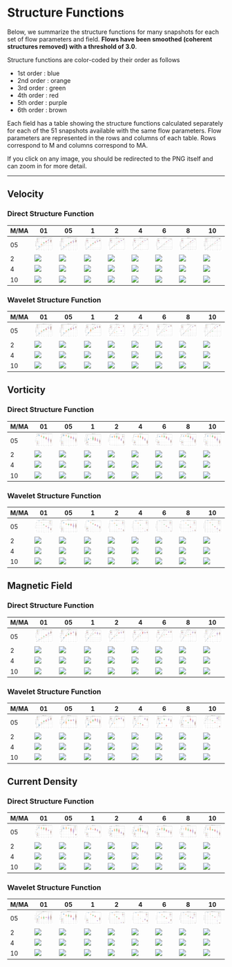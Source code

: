 # Structure Functions

Below, we summarize the structure functions for many snapshots for each set of flow parameters and field.
**Flows have been smoothed (coherent structures removed) with a threshold of 3.0**.

Structure functions are color-coded by their order as follows

  * 1st order : blue
  * 2nd order : orange
  * 3rd order : green
  * 4th order : red
  * 5th order : purple
  * 6th order : brown

Each field has a table showing the structure functions calculated separately for each of the 51 snapshots available with the same flow parameters.
Flow parameters are represented in the rows and columns of each table.
Rows correspond to M and columns correspond to MA.

If you click on any image, you should be redirected to the PNG itself and can zoom in for more detail.

---

## Velocity

### Direct Structure Function

|M/MA| 01 | 05 | 1 | 2 | 4 | 6 | 8 | 10 |
|----|----|----|---|---|---|---|---|----|
| 05 |<img src="M05MA01/w4t-plot-structure-function-ansatz-violin-032_M05MA01_avrg_vel_dsf_denoise-03d00-smooth.png">|<img src="M05MA05/w4t-plot-structure-function-ansatz-violin-032_M05MA05_avrg_vel_dsf_denoise-03d00-smooth.png">|<img src="M05MA1/w4t-plot-structure-function-ansatz-violin-032_M05MA1_avrg_vel_dsf_denoise-03d00-smooth.png">|<img src="M05MA2/w4t-plot-structure-function-ansatz-violin-032_M05MA2_avrg_vel_dsf_denoise-03d00-smooth.png">|<img src="M05MA4/w4t-plot-structure-function-ansatz-violin-032_M05MA4_avrg_vel_dsf_denoise-03d00-smooth.png">|<img src="M05MA6/w4t-plot-structure-function-ansatz-violin-032_M05MA6_avrg_vel_dsf_denoise-03d00-smooth.png">|<img src="M05MA8/w4t-plot-structure-function-ansatz-violin-032_M05MA8_avrg_vel_dsf_denoise-03d00-smooth.png">|<img src="M05MA10/w4t-plot-structure-function-ansatz-violin-032_M05MA10_avrg_vel_dsf_denoise-03d00-smooth.png">|
| 2  |<img src="M2MA01/w4t-plot-structure-function-ansatz-violin-032_M2MA01_avrg_vel_dsf_denoise-03d00-smooth.png">|<img src="M2MA05/w4t-plot-structure-function-ansatz-violin-032_M2MA05_avrg_vel_dsf_denoise-03d00-smooth.png">|<img src="M2MA1/w4t-plot-structure-function-ansatz-violin-032_M2MA1_avrg_vel_dsf_denoise-03d00-smooth.png">|<img src="M2MA2/w4t-plot-structure-function-ansatz-violin-032_M2MA2_avrg_vel_dsf_denoise-03d00-smooth.png">|<img src="M2MA4/w4t-plot-structure-function-ansatz-violin-032_M2MA4_avrg_vel_dsf_denoise-03d00-smooth.png">|<img src="M2MA6/w4t-plot-structure-function-ansatz-violin-032_M2MA6_avrg_vel_dsf_denoise-03d00-smooth.png">|<img src="M2MA8/w4t-plot-structure-function-ansatz-violin-032_M2MA8_avrg_vel_dsf_denoise-03d00-smooth.png">|<img src="M2MA10/w4t-plot-structure-function-ansatz-violin-032_M2MA10_avrg_vel_dsf_denoise-03d00-smooth.png">|
| 4  |<img src="M4MA01/w4t-plot-structure-function-ansatz-violin-032_M4MA01_avrg_vel_dsf_denoise-03d00-smooth.png">|<img src="M4MA05/w4t-plot-structure-function-ansatz-violin-032_M4MA05_avrg_vel_dsf_denoise-03d00-smooth.png">|<img src="M4MA1/w4t-plot-structure-function-ansatz-violin-032_M4MA1_avrg_vel_dsf_denoise-03d00-smooth.png">|<img src="M4MA2/w4t-plot-structure-function-ansatz-violin-032_M4MA2_avrg_vel_dsf_denoise-03d00-smooth.png">|<img src="M4MA4/w4t-plot-structure-function-ansatz-violin-032_M4MA4_avrg_vel_dsf_denoise-03d00-smooth.png">|<img src="M4MA6/w4t-plot-structure-function-ansatz-violin-032_M4MA6_avrg_vel_dsf_denoise-03d00-smooth.png">|<img src="M4MA8/w4t-plot-structure-function-ansatz-violin-032_M4MA8_avrg_vel_dsf_denoise-03d00-smooth.png">|<img src="M4MA10/w4t-plot-structure-function-ansatz-violin-032_M4MA10_avrg_vel_dsf_denoise-03d00-smooth.png">|
| 10 |<img src="M10MA01/w4t-plot-structure-function-ansatz-violin-032_M10MA01_avrg_vel_dsf_denoise-03d00-smooth.png">|<img src="M10MA05/w4t-plot-structure-function-ansatz-violin-032_M10MA05_avrg_vel_dsf_denoise-03d00-smooth.png">|<img src="M10MA1/w4t-plot-structure-function-ansatz-violin-032_M10MA1_avrg_vel_dsf_denoise-03d00-smooth.png">|<img src="M10MA2/w4t-plot-structure-function-ansatz-violin-032_M10MA2_avrg_vel_dsf_denoise-03d00-smooth.png">|<img src="M10MA4/w4t-plot-structure-function-ansatz-violin-032_M10MA4_avrg_vel_dsf_denoise-03d00-smooth.png">|<img src="M10MA6/w4t-plot-structure-function-ansatz-violin-032_M10MA6_avrg_vel_dsf_denoise-03d00-smooth.png">|<img src="M10MA8/w4t-plot-structure-function-ansatz-violin-032_M10MA8_avrg_vel_dsf_denoise-03d00-smooth.png">|<img src="M10MA10/w4t-plot-structure-function-ansatz-violin-032_M10MA10_avrg_vel_dsf_denoise-03d00-smooth.png">|

### Wavelet Structure Function

|M/MA| 01 | 05 | 1 | 2 | 4 | 6 | 8 | 10 |
|----|----|----|---|---|---|---|---|----|
| 05 |<img src="M05MA01/w4t-plot-structure-function-ansatz-violin-032_M05MA01_avrg_vel_wsf_denoise-03d00-smooth.png">|<img src="M05MA05/w4t-plot-structure-function-ansatz-violin-032_M05MA05_avrg_vel_wsf_denoise-03d00-smooth.png">|<img src="M05MA1/w4t-plot-structure-function-ansatz-violin-032_M05MA1_avrg_vel_wsf_denoise-03d00-smooth.png">|<img src="M05MA2/w4t-plot-structure-function-ansatz-violin-032_M05MA2_avrg_vel_wsf_denoise-03d00-smooth.png">|<img src="M05MA4/w4t-plot-structure-function-ansatz-violin-032_M05MA4_avrg_vel_wsf_denoise-03d00-smooth.png">|<img src="M05MA6/w4t-plot-structure-function-ansatz-violin-032_M05MA6_avrg_vel_wsf_denoise-03d00-smooth.png">|<img src="M05MA8/w4t-plot-structure-function-ansatz-violin-032_M05MA8_avrg_vel_wsf_denoise-03d00-smooth.png">|<img src="M05MA10/w4t-plot-structure-function-ansatz-violin-032_M05MA10_avrg_vel_wsf_denoise-03d00-smooth.png">|
| 2  |<img src="M2MA01/w4t-plot-structure-function-ansatz-violin-032_M2MA01_avrg_vel_wsf_denoise-03d00-smooth.png">|<img src="M2MA05/w4t-plot-structure-function-ansatz-violin-032_M2MA05_avrg_vel_wsf_denoise-03d00-smooth.png">|<img src="M2MA1/w4t-plot-structure-function-ansatz-violin-032_M2MA1_avrg_vel_wsf_denoise-03d00-smooth.png">|<img src="M2MA2/w4t-plot-structure-function-ansatz-violin-032_M2MA2_avrg_vel_wsf_denoise-03d00-smooth.png">|<img src="M2MA4/w4t-plot-structure-function-ansatz-violin-032_M2MA4_avrg_vel_wsf_denoise-03d00-smooth.png">|<img src="M2MA6/w4t-plot-structure-function-ansatz-violin-032_M2MA6_avrg_vel_wsf_denoise-03d00-smooth.png">|<img src="M2MA8/w4t-plot-structure-function-ansatz-violin-032_M2MA8_avrg_vel_wsf_denoise-03d00-smooth.png">|<img src="M2MA10/w4t-plot-structure-function-ansatz-violin-032_M2MA10_avrg_vel_wsf_denoise-03d00-smooth.png">|
| 4  |<img src="M4MA01/w4t-plot-structure-function-ansatz-violin-032_M4MA01_avrg_vel_wsf_denoise-03d00-smooth.png">|<img src="M4MA05/w4t-plot-structure-function-ansatz-violin-032_M4MA05_avrg_vel_wsf_denoise-03d00-smooth.png">|<img src="M4MA1/w4t-plot-structure-function-ansatz-violin-032_M4MA1_avrg_vel_wsf_denoise-03d00-smooth.png">|<img src="M4MA2/w4t-plot-structure-function-ansatz-violin-032_M4MA2_avrg_vel_wsf_denoise-03d00-smooth.png">|<img src="M4MA4/w4t-plot-structure-function-ansatz-violin-032_M4MA4_avrg_vel_wsf_denoise-03d00-smooth.png">|<img src="M4MA6/w4t-plot-structure-function-ansatz-violin-032_M4MA6_avrg_vel_wsf_denoise-03d00-smooth.png">|<img src="M4MA8/w4t-plot-structure-function-ansatz-violin-032_M4MA8_avrg_vel_wsf_denoise-03d00-smooth.png">|<img src="M4MA10/w4t-plot-structure-function-ansatz-violin-032_M4MA10_avrg_vel_wsf_denoise-03d00-smooth.png">|
| 10 |<img src="M10MA01/w4t-plot-structure-function-ansatz-violin-032_M10MA01_avrg_vel_wsf_denoise-03d00-smooth.png">|<img src="M10MA05/w4t-plot-structure-function-ansatz-violin-032_M10MA05_avrg_vel_wsf_denoise-03d00-smooth.png">|<img src="M10MA1/w4t-plot-structure-function-ansatz-violin-032_M10MA1_avrg_vel_wsf_denoise-03d00-smooth.png">|<img src="M10MA2/w4t-plot-structure-function-ansatz-violin-032_M10MA2_avrg_vel_wsf_denoise-03d00-smooth.png">|<img src="M10MA4/w4t-plot-structure-function-ansatz-violin-032_M10MA4_avrg_vel_wsf_denoise-03d00-smooth.png">|<img src="M10MA6/w4t-plot-structure-function-ansatz-violin-032_M10MA6_avrg_vel_wsf_denoise-03d00-smooth.png">|<img src="M10MA8/w4t-plot-structure-function-ansatz-violin-032_M10MA8_avrg_vel_wsf_denoise-03d00-smooth.png">|<img src="M10MA10/w4t-plot-structure-function-ansatz-violin-032_M10MA10_avrg_vel_wsf_denoise-03d00-smooth.png">|

## Vorticity

### Direct Structure Function

|M/MA| 01 | 05 | 1 | 2 | 4 | 6 | 8 | 10 |
|----|----|----|---|---|---|---|---|----|
| 05 |<img src="M05MA01/w4t-plot-structure-function-ansatz-violin-032_M05MA01_avrg_vort_dsf_denoise-03d00-smooth.png">|<img src="M05MA05/w4t-plot-structure-function-ansatz-violin-032_M05MA05_avrg_vort_dsf_denoise-03d00-smooth.png">|<img src="M05MA1/w4t-plot-structure-function-ansatz-violin-032_M05MA1_avrg_vort_dsf_denoise-03d00-smooth.png">|<img src="M05MA2/w4t-plot-structure-function-ansatz-violin-032_M05MA2_avrg_vort_dsf_denoise-03d00-smooth.png">|<img src="M05MA4/w4t-plot-structure-function-ansatz-violin-032_M05MA4_avrg_vort_dsf_denoise-03d00-smooth.png">|<img src="M05MA6/w4t-plot-structure-function-ansatz-violin-032_M05MA6_avrg_vort_dsf_denoise-03d00-smooth.png">|<img src="M05MA8/w4t-plot-structure-function-ansatz-violin-032_M05MA8_avrg_vort_dsf_denoise-03d00-smooth.png">|<img src="M05MA10/w4t-plot-structure-function-ansatz-violin-032_M05MA10_avrg_vort_dsf_denoise-03d00-smooth.png">|
| 2  |<img src="M2MA01/w4t-plot-structure-function-ansatz-violin-032_M2MA01_avrg_vort_dsf_denoise-03d00-smooth.png">|<img src="M2MA05/w4t-plot-structure-function-ansatz-violin-032_M2MA05_avrg_vort_dsf_denoise-03d00-smooth.png">|<img src="M2MA1/w4t-plot-structure-function-ansatz-violin-032_M2MA1_avrg_vort_dsf_denoise-03d00-smooth.png">|<img src="M2MA2/w4t-plot-structure-function-ansatz-violin-032_M2MA2_avrg_vort_dsf_denoise-03d00-smooth.png">|<img src="M2MA4/w4t-plot-structure-function-ansatz-violin-032_M2MA4_avrg_vort_dsf_denoise-03d00-smooth.png">|<img src="M2MA6/w4t-plot-structure-function-ansatz-violin-032_M2MA6_avrg_vort_dsf_denoise-03d00-smooth.png">|<img src="M2MA8/w4t-plot-structure-function-ansatz-violin-032_M2MA8_avrg_vort_dsf_denoise-03d00-smooth.png">|<img src="M2MA10/w4t-plot-structure-function-ansatz-violin-032_M2MA10_avrg_vort_dsf_denoise-03d00-smooth.png">|
| 4  |<img src="M4MA01/w4t-plot-structure-function-ansatz-violin-032_M4MA01_avrg_vort_dsf_denoise-03d00-smooth.png">|<img src="M4MA05/w4t-plot-structure-function-ansatz-violin-032_M4MA05_avrg_vort_dsf_denoise-03d00-smooth.png">|<img src="M4MA1/w4t-plot-structure-function-ansatz-violin-032_M4MA1_avrg_vort_dsf_denoise-03d00-smooth.png">|<img src="M4MA2/w4t-plot-structure-function-ansatz-violin-032_M4MA2_avrg_vort_dsf_denoise-03d00-smooth.png">|<img src="M4MA4/w4t-plot-structure-function-ansatz-violin-032_M4MA4_avrg_vort_dsf_denoise-03d00-smooth.png">|<img src="M4MA6/w4t-plot-structure-function-ansatz-violin-032_M4MA6_avrg_vort_dsf_denoise-03d00-smooth.png">|<img src="M4MA8/w4t-plot-structure-function-ansatz-violin-032_M4MA8_avrg_vort_dsf_denoise-03d00-smooth.png">|<img src="M4MA10/w4t-plot-structure-function-ansatz-violin-032_M4MA10_avrg_vort_dsf_denoise-03d00-smooth.png">|
| 10 |<img src="M10MA01/w4t-plot-structure-function-ansatz-violin-032_M10MA01_avrg_vort_dsf_denoise-03d00-smooth.png">|<img src="M10MA05/w4t-plot-structure-function-ansatz-violin-032_M10MA05_avrg_vort_dsf_denoise-03d00-smooth.png">|<img src="M10MA1/w4t-plot-structure-function-ansatz-violin-032_M10MA1_avrg_vort_dsf_denoise-03d00-smooth.png">|<img src="M10MA2/w4t-plot-structure-function-ansatz-violin-032_M10MA2_avrg_vort_dsf_denoise-03d00-smooth.png">|<img src="M10MA4/w4t-plot-structure-function-ansatz-violin-032_M10MA4_avrg_vort_dsf_denoise-03d00-smooth.png">|<img src="M10MA6/w4t-plot-structure-function-ansatz-violin-032_M10MA6_avrg_vort_dsf_denoise-03d00-smooth.png">|<img src="M10MA8/w4t-plot-structure-function-ansatz-violin-032_M10MA8_avrg_vort_dsf_denoise-03d00-smooth.png">|<img src="M10MA10/w4t-plot-structure-function-ansatz-violin-032_M10MA10_avrg_vort_dsf_denoise-03d00-smooth.png">|

### Wavelet Structure Function

|M/MA| 01 | 05 | 1 | 2 | 4 | 6 | 8 | 10 |
|----|----|----|---|---|---|---|---|----|
| 05 |<img src="M05MA01/w4t-plot-structure-function-ansatz-violin-032_M05MA01_avrg_vort_wsf_denoise-03d00-smooth.png">|<img src="M05MA05/w4t-plot-structure-function-ansatz-violin-032_M05MA05_avrg_vort_wsf_denoise-03d00-smooth.png">|<img src="M05MA1/w4t-plot-structure-function-ansatz-violin-032_M05MA1_avrg_vort_wsf_denoise-03d00-smooth.png">|<img src="M05MA2/w4t-plot-structure-function-ansatz-violin-032_M05MA2_avrg_vort_wsf_denoise-03d00-smooth.png">|<img src="M05MA4/w4t-plot-structure-function-ansatz-violin-032_M05MA4_avrg_vort_wsf_denoise-03d00-smooth.png">|<img src="M05MA6/w4t-plot-structure-function-ansatz-violin-032_M05MA6_avrg_vort_wsf_denoise-03d00-smooth.png">|<img src="M05MA8/w4t-plot-structure-function-ansatz-violin-032_M05MA8_avrg_vort_wsf_denoise-03d00-smooth.png">|<img src="M05MA10/w4t-plot-structure-function-ansatz-violin-032_M05MA10_avrg_vort_wsf_denoise-03d00-smooth.png">|
| 2  |<img src="M2MA01/w4t-plot-structure-function-ansatz-violin-032_M2MA01_avrg_vort_wsf_denoise-03d00-smooth.png">|<img src="M2MA05/w4t-plot-structure-function-ansatz-violin-032_M2MA05_avrg_vort_wsf_denoise-03d00-smooth.png">|<img src="M2MA1/w4t-plot-structure-function-ansatz-violin-032_M2MA1_avrg_vort_wsf_denoise-03d00-smooth.png">|<img src="M2MA2/w4t-plot-structure-function-ansatz-violin-032_M2MA2_avrg_vort_wsf_denoise-03d00-smooth.png">|<img src="M2MA4/w4t-plot-structure-function-ansatz-violin-032_M2MA4_avrg_vort_wsf_denoise-03d00-smooth.png">|<img src="M2MA6/w4t-plot-structure-function-ansatz-violin-032_M2MA6_avrg_vort_wsf_denoise-03d00-smooth.png">|<img src="M2MA8/w4t-plot-structure-function-ansatz-violin-032_M2MA8_avrg_vort_wsf_denoise-03d00-smooth.png">|<img src="M2MA10/w4t-plot-structure-function-ansatz-violin-032_M2MA10_avrg_vort_wsf_denoise-03d00-smooth.png">|
| 4  |<img src="M4MA01/w4t-plot-structure-function-ansatz-violin-032_M4MA01_avrg_vort_wsf_denoise-03d00-smooth.png">|<img src="M4MA05/w4t-plot-structure-function-ansatz-violin-032_M4MA05_avrg_vort_wsf_denoise-03d00-smooth.png">|<img src="M4MA1/w4t-plot-structure-function-ansatz-violin-032_M4MA1_avrg_vort_wsf_denoise-03d00-smooth.png">|<img src="M4MA2/w4t-plot-structure-function-ansatz-violin-032_M4MA2_avrg_vort_wsf_denoise-03d00-smooth.png">|<img src="M4MA4/w4t-plot-structure-function-ansatz-violin-032_M4MA4_avrg_vort_wsf_denoise-03d00-smooth.png">|<img src="M4MA6/w4t-plot-structure-function-ansatz-violin-032_M4MA6_avrg_vort_wsf_denoise-03d00-smooth.png">|<img src="M4MA8/w4t-plot-structure-function-ansatz-violin-032_M4MA8_avrg_vort_wsf_denoise-03d00-smooth.png">|<img src="M4MA10/w4t-plot-structure-function-ansatz-violin-032_M4MA10_avrg_vort_wsf_denoise-03d00-smooth.png">|
| 10 |<img src="M10MA01/w4t-plot-structure-function-ansatz-violin-032_M10MA01_avrg_vort_wsf_denoise-03d00-smooth.png">|<img src="M10MA05/w4t-plot-structure-function-ansatz-violin-032_M10MA05_avrg_vort_wsf_denoise-03d00-smooth.png">|<img src="M10MA1/w4t-plot-structure-function-ansatz-violin-032_M10MA1_avrg_vort_wsf_denoise-03d00-smooth.png">|<img src="M10MA2/w4t-plot-structure-function-ansatz-violin-032_M10MA2_avrg_vort_wsf_denoise-03d00-smooth.png">|<img src="M10MA4/w4t-plot-structure-function-ansatz-violin-032_M10MA4_avrg_vort_wsf_denoise-03d00-smooth.png">|<img src="M10MA6/w4t-plot-structure-function-ansatz-violin-032_M10MA6_avrg_vort_wsf_denoise-03d00-smooth.png">|<img src="M10MA8/w4t-plot-structure-function-ansatz-violin-032_M10MA8_avrg_vort_wsf_denoise-03d00-smooth.png">|<img src="M10MA10/w4t-plot-structure-function-ansatz-violin-032_M10MA10_avrg_vort_wsf_denoise-03d00-smooth.png">|

## Magnetic Field

### Direct Structure Function

|M/MA| 01 | 05 | 1 | 2 | 4 | 6 | 8 | 10 |
|----|----|----|---|---|---|---|---|----|
| 05 |<img src="M05MA01/w4t-plot-structure-function-ansatz-violin-032_M05MA01_avrg_mag_dsf_denoise-03d00-smooth.png">|<img src="M05MA05/w4t-plot-structure-function-ansatz-violin-032_M05MA05_avrg_mag_dsf_denoise-03d00-smooth.png">|<img src="M05MA1/w4t-plot-structure-function-ansatz-violin-032_M05MA1_avrg_mag_dsf_denoise-03d00-smooth.png">|<img src="M05MA2/w4t-plot-structure-function-ansatz-violin-032_M05MA2_avrg_mag_dsf_denoise-03d00-smooth.png">|<img src="M05MA4/w4t-plot-structure-function-ansatz-violin-032_M05MA4_avrg_mag_dsf_denoise-03d00-smooth.png">|<img src="M05MA6/w4t-plot-structure-function-ansatz-violin-032_M05MA6_avrg_mag_dsf_denoise-03d00-smooth.png">|<img src="M05MA8/w4t-plot-structure-function-ansatz-violin-032_M05MA8_avrg_mag_dsf_denoise-03d00-smooth.png">|<img src="M05MA10/w4t-plot-structure-function-ansatz-violin-032_M05MA10_avrg_mag_dsf_denoise-03d00-smooth.png">|
| 2  |<img src="M2MA01/w4t-plot-structure-function-ansatz-violin-032_M2MA01_avrg_mag_dsf_denoise-03d00-smooth.png">|<img src="M2MA05/w4t-plot-structure-function-ansatz-violin-032_M2MA05_avrg_mag_dsf_denoise-03d00-smooth.png">|<img src="M2MA1/w4t-plot-structure-function-ansatz-violin-032_M2MA1_avrg_mag_dsf_denoise-03d00-smooth.png">|<img src="M2MA2/w4t-plot-structure-function-ansatz-violin-032_M2MA2_avrg_mag_dsf_denoise-03d00-smooth.png">|<img src="M2MA4/w4t-plot-structure-function-ansatz-violin-032_M2MA4_avrg_mag_dsf_denoise-03d00-smooth.png">|<img src="M2MA6/w4t-plot-structure-function-ansatz-violin-032_M2MA6_avrg_mag_dsf_denoise-03d00-smooth.png">|<img src="M2MA8/w4t-plot-structure-function-ansatz-violin-032_M2MA8_avrg_mag_dsf_denoise-03d00-smooth.png">|<img src="M2MA10/w4t-plot-structure-function-ansatz-violin-032_M2MA10_avrg_mag_dsf_denoise-03d00-smooth.png">|
| 4  |<img src="M4MA01/w4t-plot-structure-function-ansatz-violin-032_M4MA01_avrg_mag_dsf_denoise-03d00-smooth.png">|<img src="M4MA05/w4t-plot-structure-function-ansatz-violin-032_M4MA05_avrg_mag_dsf_denoise-03d00-smooth.png">|<img src="M4MA1/w4t-plot-structure-function-ansatz-violin-032_M4MA1_avrg_mag_dsf_denoise-03d00-smooth.png">|<img src="M4MA2/w4t-plot-structure-function-ansatz-violin-032_M4MA2_avrg_mag_dsf_denoise-03d00-smooth.png">|<img src="M4MA4/w4t-plot-structure-function-ansatz-violin-032_M4MA4_avrg_mag_dsf_denoise-03d00-smooth.png">|<img src="M4MA6/w4t-plot-structure-function-ansatz-violin-032_M4MA6_avrg_mag_dsf_denoise-03d00-smooth.png">|<img src="M4MA8/w4t-plot-structure-function-ansatz-violin-032_M4MA8_avrg_mag_dsf_denoise-03d00-smooth.png">|<img src="M4MA10/w4t-plot-structure-function-ansatz-violin-032_M4MA10_avrg_mag_dsf_denoise-03d00-smooth.png">|
| 10 |<img src="M10MA01/w4t-plot-structure-function-ansatz-violin-032_M10MA01_avrg_mag_dsf_denoise-03d00-smooth.png">|<img src="M10MA05/w4t-plot-structure-function-ansatz-violin-032_M10MA05_avrg_mag_dsf_denoise-03d00-smooth.png">|<img src="M10MA1/w4t-plot-structure-function-ansatz-violin-032_M10MA1_avrg_mag_dsf_denoise-03d00-smooth.png">|<img src="M10MA2/w4t-plot-structure-function-ansatz-violin-032_M10MA2_avrg_mag_dsf_denoise-03d00-smooth.png">|<img src="M10MA4/w4t-plot-structure-function-ansatz-violin-032_M10MA4_avrg_mag_dsf_denoise-03d00-smooth.png">|<img src="M10MA6/w4t-plot-structure-function-ansatz-violin-032_M10MA6_avrg_mag_dsf_denoise-03d00-smooth.png">|<img src="M10MA8/w4t-plot-structure-function-ansatz-violin-032_M10MA8_avrg_mag_dsf_denoise-03d00-smooth.png">|<img src="M10MA10/w4t-plot-structure-function-ansatz-violin-032_M10MA10_avrg_mag_dsf_denoise-03d00-smooth.png">|

### Wavelet Structure Function

|M/MA| 01 | 05 | 1 | 2 | 4 | 6 | 8 | 10 |
|----|----|----|---|---|---|---|---|----|
| 05 |<img src="M05MA01/w4t-plot-structure-function-ansatz-violin-032_M05MA01_avrg_mag_wsf_denoise-03d00-smooth.png">|<img src="M05MA05/w4t-plot-structure-function-ansatz-violin-032_M05MA05_avrg_mag_wsf_denoise-03d00-smooth.png">|<img src="M05MA1/w4t-plot-structure-function-ansatz-violin-032_M05MA1_avrg_mag_wsf_denoise-03d00-smooth.png">|<img src="M05MA2/w4t-plot-structure-function-ansatz-violin-032_M05MA2_avrg_mag_wsf_denoise-03d00-smooth.png">|<img src="M05MA4/w4t-plot-structure-function-ansatz-violin-032_M05MA4_avrg_mag_wsf_denoise-03d00-smooth.png">|<img src="M05MA6/w4t-plot-structure-function-ansatz-violin-032_M05MA6_avrg_mag_wsf_denoise-03d00-smooth.png">|<img src="M05MA8/w4t-plot-structure-function-ansatz-violin-032_M05MA8_avrg_mag_wsf_denoise-03d00-smooth.png">|<img src="M05MA10/w4t-plot-structure-function-ansatz-violin-032_M05MA10_avrg_mag_wsf_denoise-03d00-smooth.png">|
| 2  |<img src="M2MA01/w4t-plot-structure-function-ansatz-violin-032_M2MA01_avrg_mag_wsf_denoise-03d00-smooth.png">|<img src="M2MA05/w4t-plot-structure-function-ansatz-violin-032_M2MA05_avrg_mag_wsf_denoise-03d00-smooth.png">|<img src="M2MA1/w4t-plot-structure-function-ansatz-violin-032_M2MA1_avrg_mag_wsf_denoise-03d00-smooth.png">|<img src="M2MA2/w4t-plot-structure-function-ansatz-violin-032_M2MA2_avrg_mag_wsf_denoise-03d00-smooth.png">|<img src="M2MA4/w4t-plot-structure-function-ansatz-violin-032_M2MA4_avrg_mag_wsf_denoise-03d00-smooth.png">|<img src="M2MA6/w4t-plot-structure-function-ansatz-violin-032_M2MA6_avrg_mag_wsf_denoise-03d00-smooth.png">|<img src="M2MA8/w4t-plot-structure-function-ansatz-violin-032_M2MA8_avrg_mag_wsf_denoise-03d00-smooth.png">|<img src="M2MA10/w4t-plot-structure-function-ansatz-violin-032_M2MA10_avrg_mag_wsf_denoise-03d00-smooth.png">|
| 4  |<img src="M4MA01/w4t-plot-structure-function-ansatz-violin-032_M4MA01_avrg_mag_wsf_denoise-03d00-smooth.png">|<img src="M4MA05/w4t-plot-structure-function-ansatz-violin-032_M4MA05_avrg_mag_wsf_denoise-03d00-smooth.png">|<img src="M4MA1/w4t-plot-structure-function-ansatz-violin-032_M4MA1_avrg_mag_wsf_denoise-03d00-smooth.png">|<img src="M4MA2/w4t-plot-structure-function-ansatz-violin-032_M4MA2_avrg_mag_wsf_denoise-03d00-smooth.png">|<img src="M4MA4/w4t-plot-structure-function-ansatz-violin-032_M4MA4_avrg_mag_wsf_denoise-03d00-smooth.png">|<img src="M4MA6/w4t-plot-structure-function-ansatz-violin-032_M4MA6_avrg_mag_wsf_denoise-03d00-smooth.png">|<img src="M4MA8/w4t-plot-structure-function-ansatz-violin-032_M4MA8_avrg_mag_wsf_denoise-03d00-smooth.png">|<img src="M4MA10/w4t-plot-structure-function-ansatz-violin-032_M4MA10_avrg_mag_wsf_denoise-03d00-smooth.png">|
| 10 |<img src="M10MA01/w4t-plot-structure-function-ansatz-violin-032_M10MA01_avrg_mag_wsf_denoise-03d00-smooth.png">|<img src="M10MA05/w4t-plot-structure-function-ansatz-violin-032_M10MA05_avrg_mag_wsf_denoise-03d00-smooth.png">|<img src="M10MA1/w4t-plot-structure-function-ansatz-violin-032_M10MA1_avrg_mag_wsf_denoise-03d00-smooth.png">|<img src="M10MA2/w4t-plot-structure-function-ansatz-violin-032_M10MA2_avrg_mag_wsf_denoise-03d00-smooth.png">|<img src="M10MA4/w4t-plot-structure-function-ansatz-violin-032_M10MA4_avrg_mag_wsf_denoise-03d00-smooth.png">|<img src="M10MA6/w4t-plot-structure-function-ansatz-violin-032_M10MA6_avrg_mag_wsf_denoise-03d00-smooth.png">|<img src="M10MA8/w4t-plot-structure-function-ansatz-violin-032_M10MA8_avrg_mag_wsf_denoise-03d00-smooth.png">|<img src="M10MA10/w4t-plot-structure-function-ansatz-violin-032_M10MA10_avrg_mag_wsf_denoise-03d00-smooth.png">|

## Current Density

### Direct Structure Function

|M/MA| 01 | 05 | 1 | 2 | 4 | 6 | 8 | 10 |
|----|----|----|---|---|---|---|---|----|
| 05 |<img src="M05MA01/w4t-plot-structure-function-ansatz-violin-032_M05MA01_avrg_curr_dsf_denoise-03d00-smooth.png">|<img src="M05MA05/w4t-plot-structure-function-ansatz-violin-032_M05MA05_avrg_curr_dsf_denoise-03d00-smooth.png">|<img src="M05MA1/w4t-plot-structure-function-ansatz-violin-032_M05MA1_avrg_curr_dsf_denoise-03d00-smooth.png">|<img src="M05MA2/w4t-plot-structure-function-ansatz-violin-032_M05MA2_avrg_curr_dsf_denoise-03d00-smooth.png">|<img src="M05MA4/w4t-plot-structure-function-ansatz-violin-032_M05MA4_avrg_curr_dsf_denoise-03d00-smooth.png">|<img src="M05MA6/w4t-plot-structure-function-ansatz-violin-032_M05MA6_avrg_curr_dsf_denoise-03d00-smooth.png">|<img src="M05MA8/w4t-plot-structure-function-ansatz-violin-032_M05MA8_avrg_curr_dsf_denoise-03d00-smooth.png">|<img src="M05MA10/w4t-plot-structure-function-ansatz-violin-032_M05MA10_avrg_curr_dsf_denoise-03d00-smooth.png">|
| 2  |<img src="M2MA01/w4t-plot-structure-function-ansatz-violin-032_M2MA01_avrg_curr_dsf_denoise-03d00-smooth.png">|<img src="M2MA05/w4t-plot-structure-function-ansatz-violin-032_M2MA05_avrg_curr_dsf_denoise-03d00-smooth.png">|<img src="M2MA1/w4t-plot-structure-function-ansatz-violin-032_M2MA1_avrg_curr_dsf_denoise-03d00-smooth.png">|<img src="M2MA2/w4t-plot-structure-function-ansatz-violin-032_M2MA2_avrg_curr_dsf_denoise-03d00-smooth.png">|<img src="M2MA4/w4t-plot-structure-function-ansatz-violin-032_M2MA4_avrg_curr_dsf_denoise-03d00-smooth.png">|<img src="M2MA6/w4t-plot-structure-function-ansatz-violin-032_M2MA6_avrg_curr_dsf_denoise-03d00-smooth.png">|<img src="M2MA8/w4t-plot-structure-function-ansatz-violin-032_M2MA8_avrg_curr_dsf_denoise-03d00-smooth.png">|<img src="M2MA10/w4t-plot-structure-function-ansatz-violin-032_M2MA10_avrg_curr_dsf_denoise-03d00-smooth.png">|
| 4  |<img src="M4MA01/w4t-plot-structure-function-ansatz-violin-032_M4MA01_avrg_curr_dsf_denoise-03d00-smooth.png">|<img src="M4MA05/w4t-plot-structure-function-ansatz-violin-032_M4MA05_avrg_curr_dsf_denoise-03d00-smooth.png">|<img src="M4MA1/w4t-plot-structure-function-ansatz-violin-032_M4MA1_avrg_curr_dsf_denoise-03d00-smooth.png">|<img src="M4MA2/w4t-plot-structure-function-ansatz-violin-032_M4MA2_avrg_curr_dsf_denoise-03d00-smooth.png">|<img src="M4MA4/w4t-plot-structure-function-ansatz-violin-032_M4MA4_avrg_curr_dsf_denoise-03d00-smooth.png">|<img src="M4MA6/w4t-plot-structure-function-ansatz-violin-032_M4MA6_avrg_curr_dsf_denoise-03d00-smooth.png">|<img src="M4MA8/w4t-plot-structure-function-ansatz-violin-032_M4MA8_avrg_curr_dsf_denoise-03d00-smooth.png">|<img src="M4MA10/w4t-plot-structure-function-ansatz-violin-032_M4MA10_avrg_curr_dsf_denoise-03d00-smooth.png">|
| 10 |<img src="M10MA01/w4t-plot-structure-function-ansatz-violin-032_M10MA01_avrg_curr_dsf_denoise-03d00-smooth.png">|<img src="M10MA05/w4t-plot-structure-function-ansatz-violin-032_M10MA05_avrg_curr_dsf_denoise-03d00-smooth.png">|<img src="M10MA1/w4t-plot-structure-function-ansatz-violin-032_M10MA1_avrg_curr_dsf_denoise-03d00-smooth.png">|<img src="M10MA2/w4t-plot-structure-function-ansatz-violin-032_M10MA2_avrg_curr_dsf_denoise-03d00-smooth.png">|<img src="M10MA4/w4t-plot-structure-function-ansatz-violin-032_M10MA4_avrg_curr_dsf_denoise-03d00-smooth.png">|<img src="M10MA6/w4t-plot-structure-function-ansatz-violin-032_M10MA6_avrg_curr_dsf_denoise-03d00-smooth.png">|<img src="M10MA8/w4t-plot-structure-function-ansatz-violin-032_M10MA8_avrg_curr_dsf_denoise-03d00-smooth.png">|<img src="M10MA10/w4t-plot-structure-function-ansatz-violin-032_M10MA10_avrg_curr_dsf_denoise-03d00-smooth.png">|

### Wavelet Structure Function

|M/MA| 01 | 05 | 1 | 2 | 4 | 6 | 8 | 10 |
|----|----|----|---|---|---|---|---|----|
| 05 |<img src="M05MA01/w4t-plot-structure-function-ansatz-violin-032_M05MA01_avrg_curr_wsf_denoise-03d00-smooth.png">|<img src="M05MA05/w4t-plot-structure-function-ansatz-violin-032_M05MA05_avrg_curr_wsf_denoise-03d00-smooth.png">|<img src="M05MA1/w4t-plot-structure-function-ansatz-violin-032_M05MA1_avrg_curr_wsf_denoise-03d00-smooth.png">|<img src="M05MA2/w4t-plot-structure-function-ansatz-violin-032_M05MA2_avrg_curr_wsf_denoise-03d00-smooth.png">|<img src="M05MA4/w4t-plot-structure-function-ansatz-violin-032_M05MA4_avrg_curr_wsf_denoise-03d00-smooth.png">|<img src="M05MA6/w4t-plot-structure-function-ansatz-violin-032_M05MA6_avrg_curr_wsf_denoise-03d00-smooth.png">|<img src="M05MA8/w4t-plot-structure-function-ansatz-violin-032_M05MA8_avrg_curr_wsf_denoise-03d00-smooth.png">|<img src="M05MA10/w4t-plot-structure-function-ansatz-violin-032_M05MA10_avrg_curr_wsf_denoise-03d00-smooth.png">|
| 2  |<img src="M2MA01/w4t-plot-structure-function-ansatz-violin-032_M2MA01_avrg_curr_wsf_denoise-03d00-smooth.png">|<img src="M2MA05/w4t-plot-structure-function-ansatz-violin-032_M2MA05_avrg_curr_wsf_denoise-03d00-smooth.png">|<img src="M2MA1/w4t-plot-structure-function-ansatz-violin-032_M2MA1_avrg_curr_wsf_denoise-03d00-smooth.png">|<img src="M2MA2/w4t-plot-structure-function-ansatz-violin-032_M2MA2_avrg_curr_wsf_denoise-03d00-smooth.png">|<img src="M2MA4/w4t-plot-structure-function-ansatz-violin-032_M2MA4_avrg_curr_wsf_denoise-03d00-smooth.png">|<img src="M2MA6/w4t-plot-structure-function-ansatz-violin-032_M2MA6_avrg_curr_wsf_denoise-03d00-smooth.png">|<img src="M2MA8/w4t-plot-structure-function-ansatz-violin-032_M2MA8_avrg_curr_wsf_denoise-03d00-smooth.png">|<img src="M2MA10/w4t-plot-structure-function-ansatz-violin-032_M2MA10_avrg_curr_wsf_denoise-03d00-smooth.png">|
| 4  |<img src="M4MA01/w4t-plot-structure-function-ansatz-violin-032_M4MA01_avrg_curr_wsf_denoise-03d00-smooth.png">|<img src="M4MA05/w4t-plot-structure-function-ansatz-violin-032_M4MA05_avrg_curr_wsf_denoise-03d00-smooth.png">|<img src="M4MA1/w4t-plot-structure-function-ansatz-violin-032_M4MA1_avrg_curr_wsf_denoise-03d00-smooth.png">|<img src="M4MA2/w4t-plot-structure-function-ansatz-violin-032_M4MA2_avrg_curr_wsf_denoise-03d00-smooth.png">|<img src="M4MA4/w4t-plot-structure-function-ansatz-violin-032_M4MA4_avrg_curr_wsf_denoise-03d00-smooth.png">|<img src="M4MA6/w4t-plot-structure-function-ansatz-violin-032_M4MA6_avrg_curr_wsf_denoise-03d00-smooth.png">|<img src="M4MA8/w4t-plot-structure-function-ansatz-violin-032_M4MA8_avrg_curr_wsf_denoise-03d00-smooth.png">|<img src="M4MA10/w4t-plot-structure-function-ansatz-violin-032_M4MA10_avrg_curr_wsf_denoise-03d00-smooth.png">|
| 10 |<img src="M10MA01/w4t-plot-structure-function-ansatz-violin-032_M10MA01_avrg_curr_wsf_denoise-03d00-smooth.png">|<img src="M10MA05/w4t-plot-structure-function-ansatz-violin-032_M10MA05_avrg_curr_wsf_denoise-03d00-smooth.png">|<img src="M10MA1/w4t-plot-structure-function-ansatz-violin-032_M10MA1_avrg_curr_wsf_denoise-03d00-smooth.png">|<img src="M10MA2/w4t-plot-structure-function-ansatz-violin-032_M10MA2_avrg_curr_wsf_denoise-03d00-smooth.png">|<img src="M10MA4/w4t-plot-structure-function-ansatz-violin-032_M10MA4_avrg_curr_wsf_denoise-03d00-smooth.png">|<img src="M10MA6/w4t-plot-structure-function-ansatz-violin-032_M10MA6_avrg_curr_wsf_denoise-03d00-smooth.png">|<img src="M10MA8/w4t-plot-structure-function-ansatz-violin-032_M10MA8_avrg_curr_wsf_denoise-03d00-smooth.png">|<img src="M10MA10/w4t-plot-structure-function-ansatz-violin-032_M10MA10_avrg_curr_wsf_denoise-03d00-smooth.png">|
